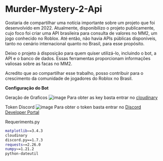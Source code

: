 # Murder-Mystery-2-Api

Gostaria de compartilhar uma notícia importante sobre um projeto que foi desenvolvido em 2022. Atualmente, disponibilizo o projeto publicamente, cujo foco foi criar uma API brasileira para consulta de valores no MM2, um jogo conhecido no Roblox. Até então, não havia APIs públicas disponíveis, tanto no cenário internacional quanto no Brasil, para esse propósito.

Deixo o projeto à disposição para quem quiser utilizá-lo, incluindo o bot, a API e o banco de dados. Essas ferramentas proporcionam informações valiosas sobre as facas no MM2.

Acredito que ao compartilhar esse trabalho, posso contribuir para o crescimento da comunidade de jogadores do Roblox no Brasil.

**Configuração do Bot**

Geração de Graficos
![image](https://github.com/yTz-svg/Murder-Mystery-2-Api/assets/114835037/e95f1bff-cfbb-4642-8f8c-47c161eae96e)
Para obter as key basta entrar no [cloudinary](https://cloudinary.com/)

Token Discord
![image](https://github.com/yTz-svg/Murder-Mystery-2-Api/assets/114835037/ea69df89-ebe1-4bee-8f90-b30254e9416b)
Para obter o token basta entrar no [Discord Developer Portal](https://discord.com/developers/applications)

Requeriments.py
```bash
matplotlib==3.4.3
cloudinary
discord.py==1.7.3
requests==2.26.0
numpy==1.21.2
python-dateutil
